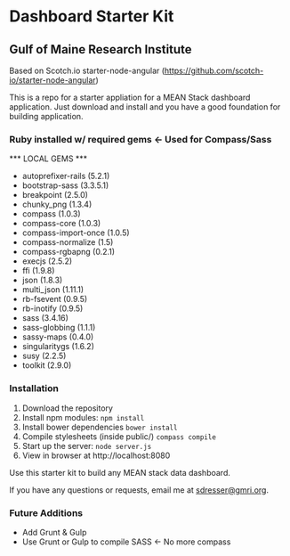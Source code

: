 # Dashboard Starter Kit
## Gulf of Maine Research Institute
Based on Scotch.io starter-node-angular (https://github.com/scotch-io/starter-node-angular)

This is a repo for a starter appliation for a MEAN Stack dashboard application. Just download and install and you have a good foundation for building application. 

### Ruby installed w/ required gems <- Used for Compass/Sass
*** LOCAL GEMS ***
- autoprefixer-rails (5.2.1)
- bootstrap-sass (3.3.5.1)
- breakpoint (2.5.0)
- chunky_png (1.3.4)
- compass (1.0.3)
- compass-core (1.0.3)
- compass-import-once (1.0.5)
- compass-normalize (1.5)
- compass-rgbapng (0.2.1)
- execjs (2.5.2)
- ffi (1.9.8)
- json (1.8.3)
- multi_json (1.11.1)
- rb-fsevent (0.9.5)
- rb-inotify (0.9.5)
- sass (3.4.16)
- sass-globbing (1.1.1)
- sassy-maps (0.4.0)
- singularitygs (1.6.2)
- susy (2.2.5)
- toolkit (2.9.0)


### Installation
1. Download the repository
2. Install npm modules: `npm install`
3. Install bower dependencies `bower install`
4. Compile stylesheets (inside public/) `compass compile`
5. Start up the server: `node server.js`
6. View in browser at http://localhost:8080

Use this starter kit to build any MEAN stack data dashboard.

If you have any questions or requests, email me at [sdresser@gmri.org](mailto:sdresser@gmri.org).

### Future Additions
- Add Grunt & Gulp
- Use Grunt or Gulp to compile SASS <- No more compass